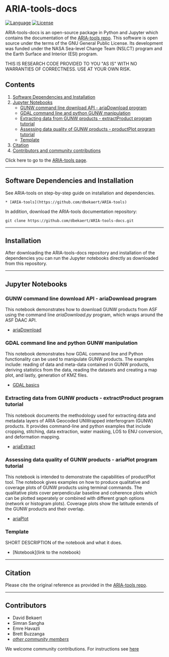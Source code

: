 # ARIA-tools-docs

[![Language](https://img.shields.io/badge/python-3.5%2B-blue.svg)](https://www.python.org/)
[![License](https://img.shields.io/badge/license-GPL-yellow.svg)](https://github.com/dbekaert/ARIA-tools-docs/master/LICENSE)

ARIA-tools-docs is an open-source package in Python and Jupyter which contains the documentation of the [ARIA-tools repo](https://github.com/aria-tools/ARIA-tools). This software is open source under the terms of the GNU General Public License. Its development was funded under the NASA Sea-level Change Team (NSLCT) program and the Earth Surface and Interior (ESI) program.

THIS IS RESEARCH CODE PROVIDED TO YOU "AS IS" WITH NO WARRANTIES OF CORRECTNESS. USE AT YOUR OWN RISK.


## Contents
1. [Software Dependencies and Installation](#software-dependencies-and-installation)  
2. [Jupyter Notebooks](#jupyter-notebooks)
   - [GUNW command line download API - ariaDownload program](#gunw-command-line-download-api---ariaDownload-program)
   - [GDAL command line and python GUNW manipulation](#gdal-command-line-and-python-gunw-manipulation)
   - [Extracting data from GUNW products - extractProduct program tutorial](#extracting-data-from-gunw-products---ariaExtract-program-tutorial)
   - [Assessing data quality of GUNW products - productPlot program tutorial](#assessing-data-quality-of-gunw-products---ariaPlot-program-tutorial)
   - [Template](#template)
3. [Citation](#citation)
4. [Contributors and community contributions](#contributors)

Click here to go to the [ARIA-tools page](https://github.com/aria-tools/ARIA-tools).

------
## Software Dependencies and Installation
See ARIA-tools on step-by-step guide on installation and dependencies.
```
* [ARIA-tools](https://github.com/dbekaert/ARIA-tools)
```

In addition,  download the ARIA-tools documentation repository:
```
git clone https://github.com/dbekaert/ARIA-tools-docs.git
```

------
## Installation
After downloading the ARIA-tools-docs repository and installation of the dependencies you can run the Jupyter notebooks directly as downloaded from this repository.

------
## Jupyter Notebooks

### GUNW command line download API - ariaDownload program
This notebook demonstrates how to download GUNW products from ASF using the command line *ariaDownload.py* program, which wraps around the ASF DAAC API.
+ [ariaDownload](https://github.com/dbekaert/ARIA-tools-docs/blob/master/JupyterDocs/ariaDownload/ariaDownload_tutorial.ipynb)

### GDAL command line and python GUNW manipulation
This notebook demonstrates how GDAL command line and Python functionality can be used to manipulate GUNW products. The examples include: reading of data and meta-data contained in GUNW products, deriving statistics from the data, reading the datasets and creating a map plot, and lastly, generation of KMZ files.
+ [GDAL basics](https://github.com/dbekaert/ARIA-tools-docs/blob/master/JupyterDocs/GDAL_basics/GDAL_basics.ipynb)

### Extracting data from GUNW products - extractProduct program tutorial
This notebook documents the methodology used for extracting data and metadata layers of ARIA Geocoded UNWrapped interferogram (GUNW) products. It provides command-line and python examples that include cropping, stitching, data extraction, water masking, LOS to ENU conversion, and deformation mapping.
+ [ariaExtract](https://github.com/dbekaert/ARIA-tools-docs/blob/master/JupyterDocs/ariaExtract/ariaExtract_tutorial.ipynb)

### Assessing data quality of GUNW products - ariaPlot program tutorial
This notebook is intended to demonstrate the capabilities of productPlot tool. The notebook gives examples on how to produce qualitative and coverage plots of GUNW products using terminal commands. The qualitative plots cover perpendicular baseline and coherence plots which can be plotted seperately or combined with different graph options (network or histogram plots). Coverage plots show the latitude extends of the GUNW products and their overlap.
+ [ariaPlot](https://github.com/dbekaert/ARIA-tools-docs/blob/master/JupyterDocs/ariaPlot/ariaPlot_tutorial.ipynb)

### Template
SHORT DESCRIPTION of the notebook and what it does.
+ [Notebook](link to the notebook)


------
## Citation
Please cite the original reference as provided in the [ARIA-tools repo](https://github.com/aria-tools/ARIA-tools).

------
## Contributors    
* David Bekaert
* Simran Sangha
* Emre Havazli
* Brett Buzzanga
* [_other community members_](https://github.com/dbekaert/ARIA-tools-docs/graphs/contributors)

We welcome community contributions. For instructions see [here](https://github.com/aria-tools/ARIA-tools/blob/master/CONTRIBUTING.md)
